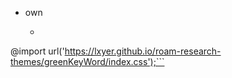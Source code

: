 - own
    - ```css
@import url('https://lxyer.github.io/roam-research-themes/greenKeyWord/index.css');```
